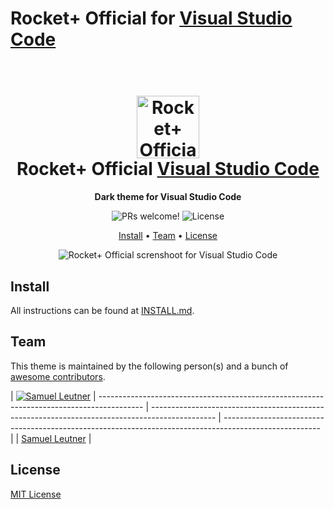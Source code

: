 # Rocket+ Official for [Visual Studio Code](http://code.visualstudio.com)

<h1 align="center">
  <br>
  <img src="
  // Screenshot
  " alt="Rocket+ Official" width="100">
  <br>
  Rocket+ Official <a href="https://code.visualstudio.com/">Visual Studio Code</a>
  <br>
</h1>

<p align="center">
  <strong>Dark theme for Visual Studio Code</strong>
</p>

<p align="center">
  <img src="https://img.shields.io/badge/PRs-welcome-%235FCC6F.svg" alt="PRs welcome!" />

  <img alt="License" src="https://img.shields.io/badge/license-MIT-%235FCC6F">
</p>

<p align="center">
  <a href="#install">Install</a> •
  <a href="#team">Team</a> •
  <a href="#license">License</a>
</p>

<p align="center">
  <img alt="Rocket+ Official screnshoot for Visual Studio Code" src="">
</p>

## Install

All instructions can be found at [INSTALL.md](https://github.com/SamuelLeutner/RocketPlusOfficial/blob/main/INSTALL.MD).

## Team

This theme is maintained by the following person(s) and a bunch of [awesome contributors](https://github.com/SamuelLeutner/RocketPlusOfficial).

| [![Samuel Leutner](https://github.com/samuelleutner.png?size=100)](https://github.com/samuelleutner) | ----------------------------------------------------------------------------------------- | ---------------------------------------------------------------------------------------------- | ------------------------------------------------------------------------------------------------------ |
| [Samuel Leutner](https://github.com/SamuelLeutner/)                                             |

## License

[MIT License](https://github.com/SamuelLeutner/RocketPlusOfficial/blob/main/LICENSE)
